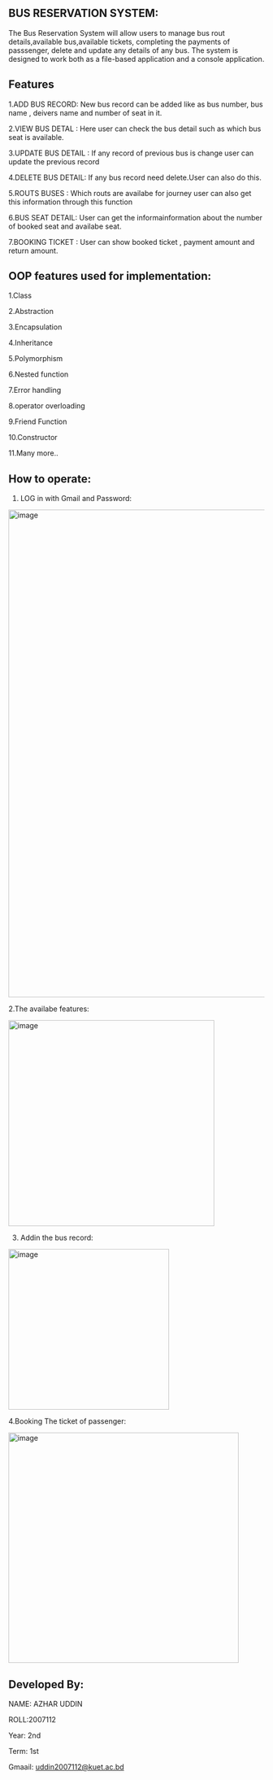 ## BUS RESERVATION SYSTEM:

The Bus Reservation System will allow users to manage bus rout details,available bus,available tickets, completing the payments of passsenger, delete and update any details of any bus. The system is designed to work both as a file-based application and a console application.

## Features


1.ADD BUS RECORD:
 New bus record can be added like as   bus    number, bus name , deivers name and number of seat in it.

2.VIEW BUS DETAL :
Here user can check the bus detail such as which bus seat is available.

3.UPDATE BUS DETAIL :
If any record of previous  bus is change user can update the previous record

4.DELETE BUS DETAIL:
If any bus record need delete.User can also do this.

5.ROUTS BUSES :
Which routs are availabe for journey user can also get this information through this function

6.BUS SEAT DETAIL:
 User can get the informainformation about the number of booked seat and availabe seat.

 7.BOOKING TICKET :
 User can show booked ticket , payment amount and return amount.

## OOP features used for implementation:

1.Class

2.Abstraction

3.Encapsulation

4.Inheritance

5.Polymorphism

6.Nested function

7.Error handling

8.operator overloading

9.Friend Function

10.Constructor

11.Many more..

## How to operate:
1. LOG in with Gmail and Password:

<img width="959" alt="image" src="https://github.com/azharbhuiya112/OOPPROJECT/assets/134313606/8d368787-d123-44c7-95bb-94c42b2329fc">


2.The availabe features:

<img width="405" alt="image" src="https://github.com/azharbhuiya112/OOPPROJECT/assets/134313606/69cf042b-0b7e-4273-830b-efc8b3d7ed4c">


3. Addin the bus record:

<img width="316" alt="image" src="https://github.com/azharbhuiya112/OOPPROJECT/assets/134313606/49cdbcfe-e5ab-44d2-a218-732c38ec9432">


4.Booking The ticket of passenger:

<img width="453" alt="image" src="https://github.com/azharbhuiya112/OOPPROJECT/assets/134313606/ded463e0-fc51-46ec-80aa-dcae052e27c5">


## Developed By:
NAME: AZHAR UDDIN

ROLL:2007112

Year: 2nd

Term: 1st

Gmaail: uddin2007112@kuet.ac.bd





